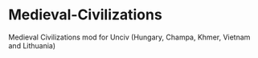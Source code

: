 # Medieval-Civilizations
Medieval Civilizations mod for Unciv (Hungary, Champa, Khmer, Vietnam and Lithuania)
